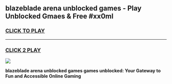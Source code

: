 
## blazeblade arena unblocked games - Play Unblocked Gmaes & Free #xx0ml
<h3>
<a href="https://news.freeplayer.one?title=blazeblade_arena_unblocked_games&ref=03M">CLICK TO PLAY</a></h3>
<hr>

<h3>
<a href="https://news.freeplayer.one?title=blazeblade_arena_unblocked_games&ref=03M">CLICK 2 PLAY</a>
  
</h3>

<a href="https://news.freeplayer.one?title=blazeblade_arena_unblocked_games&ref=03M"><img src="https://clearcache.store/games.png"></a>


**blazeblade arena unblocked games games unblocked: Your Gateway to Fun and Accessible Online Gaming**

